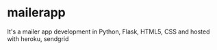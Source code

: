 # mailerapp
It's a mailer app development in Python, Flask, HTML5, CSS and hosted with heroku, sendgrid
